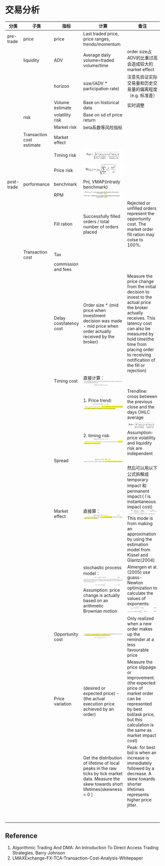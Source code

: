 # 交易分析
|分类|子类|指标|计算|备注|
| ----- | ----- | ----- | ----- | ----- |
|pre-trade|price|price|Last traded price, price ranges, trends/momentum| |
| |liquidity|ADV|Average daily volume=traded volume/time|order size占ADV的比重过高会造成较大的market effect|
| | |horizon|size/(ADV \* participation rate)|注意先验证实际交易量和历史交易量的偏离程度（e.g. 标准差）|
| | |Volume estimate|Base on historical data|实时调整|
| |risk|volatility risk|Base on sd of price return| |
| | |Market risk|beta系数等风险指标| |
| |Transaction cost estimate|Market effect| | |
| | |Timing risk|![image](images/lwUdYljeXJjajBTFha7rFsRxQcy9QL0rcTOQ5g5IjpA.png)| |
| | |Price risk|![image](images/Q6r8WRcadXseJFdP6U7dSMwxQzDpyzzS1BWhr2cjGBY.png)| |
|post-trade|porformance|benchmark|Pnl, VMAP(intrady benchmark)| |
| | |RPM|![image](images/fEqU0FyXMhU-3Zmwr1OwELQBnsyy-gXjJiX7Sp2mQdY.png)| |
| | |Fill ration|Successfully filled orders / total number of orders placed|Rejected or unfilled orders represent the opportunity cost. The market order fill ration may colse to 100%.|
| |Transaction cost|Tax| | |
| | |commission and fees| | |
| | |Delay cost/latency cost|Order size \* (mid price when investment decision was made - mid price when order actually received by the broker)|Measure the price change from the initial decision to invest to the actual price the broker actually receives. This latency cost can also be measured by hold time(the time from placing order to receiving notification of the fill or rejection)|
| | |Timing cost|直接计算：<br>![image](images/wMQ-fEi8-u9tUvpBa1V-rD66Y6Ymo6tOqPbZkkz3Vt8.png)| |
| | | |1. Price trend:<br>![image](images/71IjH8lOvIZL-3kUtY4-46GPX9WnJBZPx-wuEq3Y-yE.png)|Trendline: cross between the previous close and the days OHLC average|
| | | |2. timing risk<br>![image](images/P3hs52yvwY1yIb_UdsKTCG91YS88XNGc47-tzrWlis0.png)|![image](images/an9El-wV_cUivtJK0FKPBdHIbERLGb_OfDJ0TCzG1DI.png)<br>Assumption: price volatility and liquidity risk are independent|
| | |Spread|![image](images/c2Cz7HRf06b54A2WRSNi7DR6K5A9oQ91emL2j7PaGAg.png)| |
| | |Market effect|直接算：<br>![image](images/A4UGS3jyL-DoG_CjiNNY-QbXSUxiKmq-CmYXC_wbIXU.png)|然后可以用以下公式拆解成temporary impact 和permanent impact:( *I* is instantaneous impact cost)<br>![image](images/UFpunkR8njjAwiwSEYK1mWqTNe64hNgkLGoLgxBbShQ.png)<br>This mode is from making an approximation by using the estimation model from Kissel and Glantz(2004)|
| | | |stochastic process model：<br>![image](images/PvdhqHgplqR8rZ8vsspxFFWzhPuMnfeTDTawBxQjNSQ.png)<br>Assumption: price change is actually based on an arithmetic Brownian motion|Almergen et al.(2005) use guass-Newton optimization to calculate the values of exponents:<br>![image](images/1bEFaNrCjgidBUXLRXByQa44iYcoybL1zoPSVBXrgok.png)|
| | |Opportunity cost|![image](images/_ZzTRWbLGXRaz_Dsz3kTuOz4Gm0j1V8ObrBUPP42kuc.png)|Only realized when a new order makes up the reminder at a less favourable price|
| | |Price variation|(desired or expected price) - (the actual execution price achieved by an order)|Measure the price slippage or improvement. (the expected price of market order can be represented by best bid/ask price, but this calculation is the same as market impact cost)|
| | | |Get the distribution of lifetime of local peaks in the raw ticks by tick market data. Measure the skew towards short lifetimes(skewness < 0 )|Peak: for best bid is when an increase is immediately followed by a decrease. A skew towards shorter lifetimes represents higher price jitter.|
| | | | | |
| | | | | |

## Reference
1. Algorithmic Trading And DMA: An Introduction To Direct Access Trading Strategies. Barry Johnson
2. LMAXExchange-FX-TCA-Transaction-Cost-Analysis-Whitepaper
